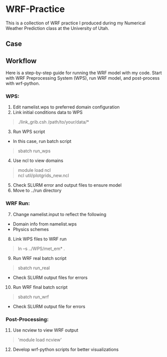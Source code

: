 # WRF-Practice
This is a collection of WRF practice I produced during my Numerical Weather Prediction class at the University of Utah.

## Case

## Workflow
Here is a step-by-step guide for running the WRF model with my code.
Start with WRF Preprocessing System (WPS), run WRF model, and post-process with wrf-python.
### WPS:
1. Edit namelist.wps to preferred domain configuration
2. Link initial conditions data to WPS
  > ./link_grib.csh /path/to/your/data/*
3. Run WPS script
  * In this case, run batch script
  > sbatch run_wps
4. Use ncl to view domains
  > module load ncl \
  > ncl util/plotgrids_new.ncl
5. Check SLURM error and output files to ensure model 
6. Move to ../run directory
### WRF Run:
7. Change namelist.input to reflect the following
  * Domain info from namelist.wps
  * Physics schemes
8. Link WPS files to WRF run
  > ln –s ../WPS/met_em* .
9. Run WRF real batch script
  > sbatch run_real
  * Check SLURM output files for errors
10. Run WRF final batch script
  > sbatch run_wrf
  * Check SLURM  output file for errors
### Post-Processing:
11. Use ncview to view WRF output
  > 'module load ncview'
12. Develop wrf-python scripts for better visualizations
